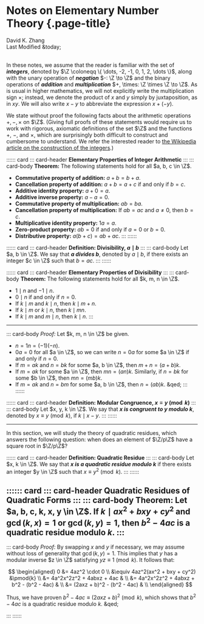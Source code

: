 # Notes on Elementary Number Theory {.page-title}

<div class="text-center">
    David K. Zhang<br>
    Last Modified &today;
</div><br>



In these notes, we assume that the reader is familiar with the set of ___integers___, denoted by $\Z \coloneqq \{ \dots, -2, -1, 0, 1, 2, \dots \}$, along with the unary operation of ___negation___ $-: \Z \to \Z$ and the binary operations of ___addition___ and ___multiplication___ $+, \times: \Z \times \Z \to \Z$. As is usual in higher mathematics, we will not explicitly write the multiplication sign $\times$; instead, we denote the product of $x$ and $y$ simply by juxtaposition, as in $xy$. We will also write $x - y$ to abbreviate the expression $x + (-y)$.

We state without proof the following facts about the arithmetic operations $+, -, \times$ on $\Z$. (Giving full proofs of these statements would require us to work with rigorous, axiomatic definitions of the set $\Z$ and the functions $+$, $-$, and $\times$, which are surprisingly both difficult to construct and cumbersome to understand. We refer the interested reader to [the Wikipedia article on the construction of the integers](https://en.wikipedia.org/wiki/Integer#Construction).)

:::::: card
::: card-header
**Elementary Properties of Integer Arithmetic**
:::
::: card-body
**Theorem:** The following statements hold for all $a, b, c \in \Z$.

 * **Commutative property of addition:** $a + b = b + a$.
 * **Cancellation property of addition:** $a + b = a + c$ if and only if $b = c$.
 * **Additive identity property:** $a + 0 = a$.
 * **Additive inverse property:** $a - a = 0$.
 * **Commutative property of multiplication:** $a b = b a$.
 * **Cancellation property of multiplication:** If $ab = ac$ and $a \ne 0$, then $b = c$.
 * **Multiplicative identity property:** $1a = a$.
 * **Zero-product property:** $ab = 0$ if and only if $a = 0$ or $b = 0$.
 * **Distributive property:** $a (b + c) = ab + ac$.
:::
::::::

:::::: card
::: card-header
**Definition: Divisibility, $a \mid b$**
:::
::: card-body
Let $a, b \in \Z$. We say that ___$a$ divides $b$___, denoted by $a \mid b$, if there exists an integer $c \in \Z$ such that $b = ac$.
:::
::::::

:::::: card
::: card-header
**Elementary Properties of Divisibility**
:::
::: card-body
**Theorem:** The following statements hold for all $k, m, n \in \Z$.

 * $1 \mid n$ and $-1 \mid n$.
 * $0 \mid n$ if and only if $n = 0$.
 * If $k \mid m$ and $k \mid n$, then $k \mid m + n$.
 * If $k \mid m$ or $k \mid n$, then $k \mid mn$.
 * If $k \mid m$ and $m \mid n$, then $k \mid n$.
:::
------
::: card-body
*Proof:* Let $k, m, n \in \Z$ be given.

 * $n = 1n = (-1)(-n)$.
 * $0a = 0$ for all $a \in \Z$, so we can write $n = 0a$ for some $a \in \Z$ if and only if $n = 0$.
 * If $m = ak$ and $n = bk$ for some $a, b \in \Z$, then $m + n = (a + b)k$.
 * If $m = ak$ for some $a \in \Z$, then $mn = (an)k$. Similarly, if $n = bk$ for some $b \in \Z$, then $mn = (mb)k$.
 * If $m = ak$ and $n = bm$ for some $a, b \in \Z$, then $n = (ab)k$. &qed;
:::
::::::

:::::: card
::: card-header
**Definition: Modular Congruence, $x \equiv y \pmod{k}$**
:::
::: card-body
Let $x, y, k \in \Z$. We say that ___$x$ is congruent to $y$ modulo $k$___, denoted by $x \equiv y \pmod{k}$, if $k \mid x - y$.
:::
::::::

--------------------------------------------------------------------------------

In this section, we will study the theory of quadratic residues, which answers the following question: when does an element of $\Z/p\Z$ have a square root in $\Z/p\Z$?

:::::: card
::: card-header
**Definition: Quadratic Residue**
:::
::: card-body
Let $x, k \in \Z$. We say that ___$x$ is a quadratic residue modulo $k$___ if there exists an integer $y \in \Z$ such that $x \equiv y^2 \pmod{k}$.
:::
::::::

:::::: card
::: card-header
**Quadratic Residues of Quadratic Forms**
:::
::: card-body
**Theorem:** Let $a, b, c, k, x, y \in \Z$. If $k \mid ax^2 + bxy + cy^2$ and $\gcd(k, x) = 1$ or $\gcd(k, y) = 1$, then $b^2 - 4ac$ is a quadratic residue modulo $k$.
:::
------
::: card-body
*Proof:* By swapping $x$ and $y$ if necessary, we may assume without loss of generality that $\gcd(k, y) = 1$. This implies that $y$ has a modular inverse $z \in \Z$ satisfying $yz \equiv 1 \pmod{k}$. It follows that:

$$ \begin{aligned}
0 &= 4az^2 \cdot 0 \\
&\equiv 4az^2(ax^2 + bxy + cy^2) &\pmod{k} \\
&= 4a^2x^2z^2 + 4abxz + 4ac & \\
&= 4a^2x^2z^2 + 4abxz + b^2 - (b^2 - 4ac) & \\
&= (2axz + b)^2 - (b^2 - 4ac) & \\
\end{aligned} $$

Thus, we have proven $b^2 - 4ac \equiv (2axz + b)^2 \pmod{k}$, which shows that $b^2 - 4ac$ is a quadratic residue modulo $k$. &qed;

:::
::::::
